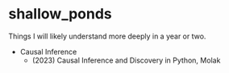 # shallow_ponds
Things I will likely understand more deeply in a year or two.

* Causal Inference
    * (2023) Causal Inference and Discovery in Python, Molak
